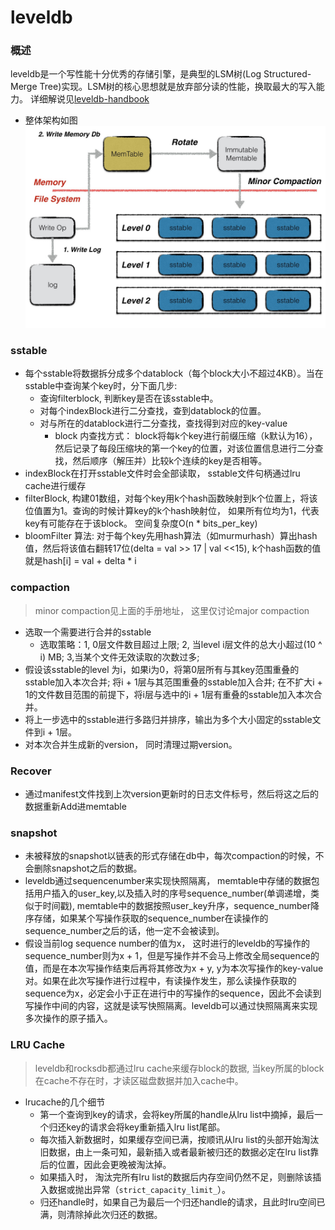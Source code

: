 # leveldb

### 概述

leveldb是一个写性能十分优秀的存储引擎，是典型的LSM树(Log Structured-Merge Tree)实现。LSM树的核心思想就是放弃部分读的性能，换取最大的写入能力。 详细解说见[leveldb-handbook](https://leveldb-handbook.readthedocs.io/zh/latest/index.html)

* 整体架构如图
  ![leveldb](./write_op.jpeg)


### sstable

* 每个sstable将数据拆分成多个datablock（每个block大小不超过4KB）。当在sstable中查询某个key时，分下面几步:
  * 查询filterblock, 判断key是否在该sstable中。
  * 对每个indexBlock进行二分查找，查到datablock的位置。
  * 对与所在的datablock进行二分查找，查找得到对应的key-value
    * block 内查找方式： block将每k个key进行前缀压缩（k默认为16），然后记录了每段压缩块的第一个key的位置，对该位置信息进行二分查找，然后顺序（解压并）比较k个连续的key是否相等。 
* indexBlock在打开sstable文件时会全部读取， sstable文件句柄通过lru cache进行缓存
* filterBlock, 构建01数组，对每个key用k个hash函数映射到k个位置上，将该位值置为1。查询的时候计算key的k个hash映射位， 如果所有位均为1，代表key有可能存在于该block。 空间复杂度O(n * bits_per_key)
* bloomFilter 算法:
  对于每个key先用hash算法（如murmurhash）算出hash值，然后将该值右翻转17位(delta = val >> 17 | val <<15), k个hash函数的值就是hash[i] = val + delta * i

### compaction

> minor compaction见上面的手册地址， 这里仅讨论major compaction

* 选取一个需要进行合并的sstable
  * 选取策略：1, 0层文件数目超过上限; 2, 当level i层文件的总大小超过(10 ^ i) MB; 3,当某个文件无效读取的次数过多;
* 假设该sstable的level 为i，如果i为0，将第0层所有与其key范围重叠的sstable加入本次合并; 将i + 1层与其范围重叠的sstable加入合并; 在不扩大i + 1的文件数目范围的前提下，将i层与选中的i + 1层有重叠的sstable加入本次合并。
* 将上一步选中的sstable进行多路归并排序，输出为多个大小固定的sstable文件到i + 1层。 
* 对本次合并生成新的version， 同时清理过期version。

### Recover

* 通过manifest文件找到上次version更新时的日志文件标号，然后将这之后的数据重新Add进memtable

### snapshot

* 未被释放的snapshot以链表的形式存储在db中，每次compaction的时候，不会删除snapshot之后的数据。
* leveldb通过sequencenumber来实现快照隔离， memtable中存储的数据包括用户插入的user_key,以及插入时的序号sequence_number(单调递增，类似于时间戳), memtable中的数据按照user_key升序，sequence_number降序存储，如果某个写操作获取的sequence_number在读操作的sequence_number之后的话，他一定不会被读到。
* 假设当前log sequence number的值为x， 这时进行的leveldb的写操作的sequence_number则为x + 1，但是写操作并不会马上修改全局sequence的值，而是在本次写操作结束后再将其修改为x + y, y为本次写操作的key-value对。如果在此次写操作进行过程中，有读操作发生，那么读操作获取的sequence为x，必定会小于正在进行中的写操作的sequence，因此不会读到写操作中间的内容，这就是读写快照隔离。leveldb可以通过快照隔离来实现多次操作的原子插入。

### LRU Cache

>leveldb和rocksdb都通过lru cache来缓存block的数据, 当key所属的block在cache不存在时，才读区磁盘数据并加入cache中。

* lrucache的几个细节
  * 第一个查询到key的请求，会将key所属的handle从lru list中摘掉，最后一个归还key的请求会将key重新插入lru list尾部。
  * 每次插入新数据时，如果缓存空间已满，按顺讯从lru list的头部开始淘汰旧数据，由上一条可知，最新插入或者最新被归还的数据必定在lru list靠后的位置，因此会更晚被淘汰掉。
  * 如果插入时， 淘汰完所有lru list的数据后内存空间仍然不足，则删除该插入数据或抛出异常（`strict_capacity_limit_`）。
  * 归还handle时，如果自己为最后一个归还handle的请求，且此时lru空间已满，则清除掉此次归还的数据。
  


